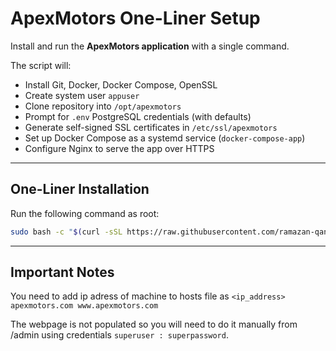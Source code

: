 # ApexMotors One-Liner Setup

Install and run the **ApexMotors application** with a single command.  

The script will:

- Install Git, Docker, Docker Compose, OpenSSL  
- Create system user `appuser`  
- Clone repository into `/opt/apexmotors`  
- Prompt for `.env` PostgreSQL credentials (with defaults)  
- Generate self-signed SSL certificates in `/etc/ssl/apexmotors`  
- Set up Docker Compose as a systemd service (`docker-compose-app`)  
- Configure Nginx to serve the app over HTTPS  

---

## One-Liner Installation

Run the following command as root:

```bash
sudo bash -c "$(curl -sSL https://raw.githubusercontent.com/ramazan-qandaxov/apexmotors/main/install.sh)"

```

---

## Important Notes

You need to add ip adress of machine to hosts file as ```<ip_address> apexmotors.com www.apexmotors.com```

The webpage is not populated so you will need to do it manually from /admin using credentials ```superuser : superpassword```.
